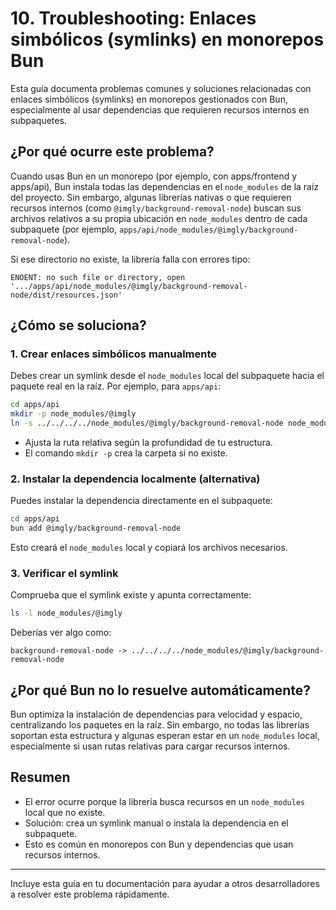 # 10. Troubleshooting: Enlaces simbólicos (symlinks) en monorepos Bun

Esta guía documenta problemas comunes y soluciones relacionadas con enlaces simbólicos (symlinks) en monorepos gestionados con Bun, especialmente al usar dependencias que requieren recursos internos en subpaquetes.

## ¿Por qué ocurre este problema?

Cuando usas Bun en un monorepo (por ejemplo, con apps/frontend y apps/api), Bun instala todas las dependencias en el `node_modules` de la raíz del proyecto. Sin embargo, algunas librerías nativas o que requieren recursos internos (como `@imgly/background-removal-node`) buscan sus archivos relativos a su propia ubicación en `node_modules` dentro de cada subpaquete (por ejemplo, `apps/api/node_modules/@imgly/background-removal-node`).

Si ese directorio no existe, la librería falla con errores tipo:

```
ENOENT: no such file or directory, open '.../apps/api/node_modules/@imgly/background-removal-node/dist/resources.json'
```

## ¿Cómo se soluciona?

### 1. Crear enlaces simbólicos manualmente

Debes crear un symlink desde el `node_modules` local del subpaquete hacia el paquete real en la raíz. Por ejemplo, para `apps/api`:

```sh
cd apps/api
mkdir -p node_modules/@imgly
ln -s ../../../../node_modules/@imgly/background-removal-node node_modules/@imgly/background-removal-node
```

- Ajusta la ruta relativa según la profundidad de tu estructura.
- El comando `mkdir -p` crea la carpeta si no existe.

### 2. Instalar la dependencia localmente (alternativa)

Puedes instalar la dependencia directamente en el subpaquete:

```sh
cd apps/api
bun add @imgly/background-removal-node
```

Esto creará el `node_modules` local y copiará los archivos necesarios.

### 3. Verificar el symlink

Comprueba que el symlink existe y apunta correctamente:

```sh
ls -l node_modules/@imgly
```

Deberías ver algo como:

```
background-removal-node -> ../../../../node_modules/@imgly/background-removal-node
```

## ¿Por qué Bun no lo resuelve automáticamente?

Bun optimiza la instalación de dependencias para velocidad y espacio, centralizando los paquetes en la raíz. Sin embargo, no todas las librerías soportan esta estructura y algunas esperan estar en un `node_modules` local, especialmente si usan rutas relativas para cargar recursos internos.

## Resumen

- El error ocurre porque la librería busca recursos en un `node_modules` local que no existe.
- Solución: crea un symlink manual o instala la dependencia en el subpaquete.
- Esto es común en monorepos con Bun y dependencias que usan recursos internos.

---

Incluye esta guía en tu documentación para ayudar a otros desarrolladores a resolver este problema rápidamente.
